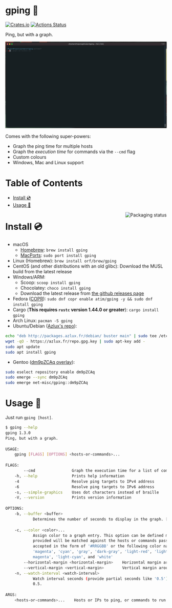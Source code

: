 # gping 🚀

[![Crates.io](https://img.shields.io/crates/v/gping.svg)](https://crates.io/crates/gping)
[![Actions Status](https://github.com/orf/gping/workflows/CI/badge.svg)](https://github.com/orf/gping/actions)

Ping, but with a graph.

![](./images/readme-example.gif)

Comes with the following super-powers:
* Graph the ping time for multiple hosts
* Graph the _execution time_ for commands via the `--cmd` flag
* Custom colours
* Windows, Mac and Linux support

Table of Contents
=================

   * [Install :cd:](#install-cd)
   * [Usage :saxophone:](#usage-saxophone)

<a href="https://repology.org/project/gping/versions">
    <img src="https://repology.org/badge/vertical-allrepos/gping.svg" alt="Packaging status" align="right">
</a>

# Install :cd:

* macOS
  * [Homebrew](https://formulae.brew.sh/formula/gping#default): `brew install gping`
  * [MacPorts](https://ports.macports.org/port/gping/): `sudo port install gping`
* Linux (Homebrew): `brew install orf/brew/gping`
* CentOS (and other distributions with an old glibc): Download the MUSL build from the latest release
* Windows/ARM: 
  * Scoop: `scoop install gping`
  * Chocolatey: `choco install gping`
  * Download the latest release from [the github releases page](https://github.com/orf/gping/releases)
* Fedora ([COPR](https://copr.fedorainfracloud.org/coprs/atim/gping/)): `sudo dnf copr enable atim/gping -y && sudo dnf install gping`
* Cargo (**This requires `rustc` version 1.44.0 or greater**): `cargo install gping`
* Arch Linux: `pacman -S gping`
* Ubuntu/Debian ([Azlux's repo](http://packages.azlux.fr/)):
```bash
echo "deb http://packages.azlux.fr/debian/ buster main" | sudo tee /etc/apt/sources.list.d/azlux.list
wget -qO - https://azlux.fr/repo.gpg.key | sudo apt-key add -
sudo apt update
sudo apt install gping
```
* Gentoo ([dm9pZCAq overlay](https://github.com/gentoo-mirror/dm9pZCAq)):
```sh
sudo eselect repository enable dm9pZCAq
sudo emerge --sync dm9pZCAq
sudo emerge net-misc/gping::dm9pZCAq
```

# Usage :saxophone:

Just run `gping [host]`.

```bash
$ gping --help
gping 1.3.0
Ping, but with a graph.

USAGE:
    gping [FLAGS] [OPTIONS] <hosts-or-commands>...

FLAGS:
        --cmd                Graph the execution time for a list of commands rather than pinging hosts
    -h, --help               Prints help information
    -4                       Resolve ping targets to IPv4 address
    -6                       Resolve ping targets to IPv6 address
    -s, --simple-graphics    Uses dot characters instead of braille
    -V, --version            Prints version information

OPTIONS:
    -b, --buffer <buffer>
            Determines the number of seconds to display in the graph. [default: 30]

    -c, --color <color>...
            Assign color to a graph entry. This option can be defined more than once and the order which the colors are
            provided will be matched against the hosts or commands passed to gping. Hexadecimal RGB color codes are
            accepted in the form of '#RRGGBB' or the following color names: 'black', 'red', 'green', 'yellow', 'blue',
            'magenta', 'cyan', 'gray', 'dark-gray', 'light-red', 'light-green', 'light-yellow', 'light-blue', 'light-
            magenta', 'light-cyan', and 'white'
        --horizontal-margin <horizontal-margin>    Horizontal margin around the graph (left and right) [default: 0]
        --vertical-margin <vertical-margin>        Vertical margin around the graph (top and bottom) [default: 1]
    -n, --watch-interval <watch-interval>
            Watch interval seconds (provide partial seconds like '0.5'). Default for ping is 0.2, default for cmd is
            0.5.

ARGS:
    <hosts-or-commands>...    Hosts or IPs to ping, or commands to run if --cmd is provided.
```
